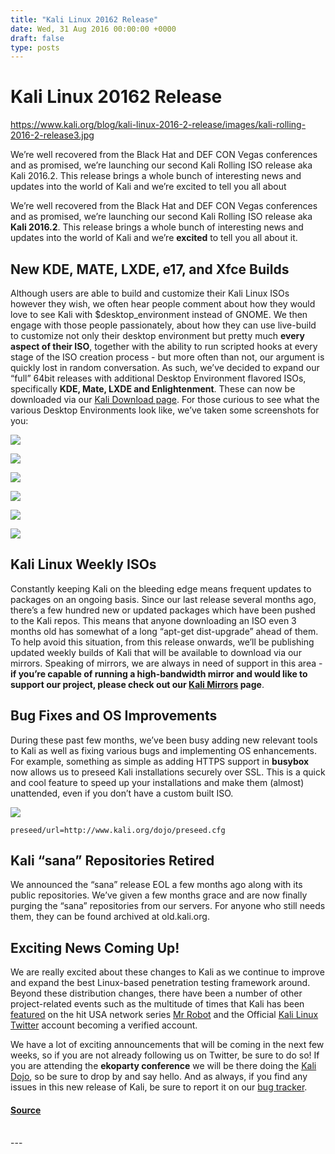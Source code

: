 ```yaml
---
title: "Kali Linux 20162 Release"
date: Wed, 31 Aug 2016 00:00:00 +0000
draft: false
type: posts
---
```

# Kali Linux 20162 Release

https://www.kali.org/blog/kali-linux-2016-2-release/images/kali-rolling-2016-2-release3.jpg



We&rsquo;re well recovered from the Black Hat and DEF CON Vegas conferences and as promised, we&rsquo;re launching our second Kali Rolling ISO release aka Kali 2016.2. This release brings a whole bunch of interesting news and updates into the world of Kali and we&rsquo;re excited to tell you all about

We’re well recovered from the Black Hat and DEF CON Vegas conferences and as promised, we’re launching our second Kali Rolling ISO release aka **Kali 2016.2**. This release brings a whole bunch of interesting news and updates into the world of Kali and we’re **excited** to tell you all about it.

New KDE, MATE, LXDE, e17, and Xfce Builds
-----------------------------------------

Although users are able to build and customize their Kali Linux ISOs however they wish, we often hear people comment about how they would love to see Kali with $desktop\_environment instead of GNOME. We then engage with those people passionately, about how they can use live-build to customize not only their desktop environment but pretty much **every aspect of their ISO**, together with the ability to run scripted hooks at every stage of the ISO creation process - but more often than not, our argument is quickly lost in random conversation. As such, we’ve decided to expand our “full” 64bit releases with additional Desktop Environment flavored ISOs, specifically **KDE, Mate, LXDE and Enlightenment**. These can now be downloaded via our [Kali Download page](https://www.kali.org/get-kali/). For those curious to see what the various Desktop Environments look like, we’ve taken some screenshots for you:

[![](https://www.kali.org/blog/kali-linux-2016-2-release/images/gnome.png)](https://www.kali.org/blog/kali-linux-2016-2-release/images/gnome.png)

[![](https://www.kali.org/blog/kali-linux-2016-2-release/images/lxde.png)](https://www.kali.org/blog/kali-linux-2016-2-release/images/lxde.png)

[![](https://www.kali.org/blog/kali-linux-2016-2-release/images/mate.png)](https://www.kali.org/blog/kali-linux-2016-2-release/images/mate.png)

[![](https://www.kali.org/blog/kali-linux-2016-2-release/images/xfce.png)](https://www.kali.org/blog/kali-linux-2016-2-release/images/xfce.png)

[![](https://www.kali.org/blog/kali-linux-2016-2-release/images/e17.png)](https://www.kali.org/blog/kali-linux-2016-2-release/images/e17.png)

[![](https://www.kali.org/blog/kali-linux-2016-2-release/images/kde.png)](https://www.kali.org/blog/kali-linux-2016-2-release/images/kde.png)

Kali Linux Weekly ISOs
----------------------

Constantly keeping Kali on the bleeding edge means frequent updates to packages on an ongoing basis. Since our last release several months ago, there’s a few hundred new or updated packages which have been pushed to the Kali repos. This means that anyone downloading an ISO even 3 months old has somewhat of a long “apt-get dist-upgrade” ahead of them. To help avoid this situation, from this release onwards, we’ll be publishing updated weekly builds of Kali that will be available to download via our mirrors. Speaking of mirrors, we are always in need of support in this area - **if you’re capable of running a high-bandwidth mirror and would like to support our project, please check out our [Kali Mirrors](https://www.kali.org/docs/community/kali-linux-mirrors/) page**.

Bug Fixes and OS Improvements
-----------------------------

During these past few months, we’ve been busy adding new relevant tools to Kali as well as fixing various bugs and implementing OS enhancements. For example, something as simple as adding HTTPS support in **busybox** now allows us to preseed Kali installations securely over SSL. This is a quick and cool feature to speed up your installations and make them (almost) unattended, even if you don’t have a custom built ISO.

[![](https://www.kali.org/blog/kali-linux-2016-2-release/images/preseed-https.png)](https://www.kali.org/blog/kali-linux-2016-2-release/images/preseed-https.png)

```console
preseed/url=http://www.kali.org/dojo/preseed.cfg
```

Kali “sana” Repositories Retired
--------------------------------

We announced the “sana” release EOL a few months ago along with its public repositories. We’ve given a few months grace and are now finally purging the “sana” repositories from our servers. For anyone who still needs them, they can be found archived at old.kali.org.

Exciting News Coming Up!
------------------------

We are really excited about these changes to Kali as we continue to improve and expand the best Linux-based penetration testing framework around. Beyond these distribution changes, there have been a number of other project-related events such as the multitude of times that Kali has been [featured](https://sendvid.com/s0etudtt) on the hit USA network series [Mr Robot](https://www.usanetwork.com/mr-robot) and the Official [Kali Linux Twitter](https://twitter.com/kalilinux) account becoming a verified account.

We have a lot of exciting announcements that will be coming in the next few weeks, so if you are not already following us on Twitter, be sure to do so! If you are attending the **ekoparty conference** we will be there doing the [Kali Dojo](https://ekoparty.org/kali-workshops.php), so be sure to drop by and say hello. And as always, if you find any issues in this new release of Kali, be sure to report it on our [bug tracker](https://bugs.kali.org/my_view_page.php).

#### [Source](https://www.kali.org/blog/kali-linux-2016-2-release/)

<br/>
---
